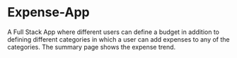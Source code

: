 # Expense-App
A Full Stack App where different users can define a budget in addition to defining different categories in which a user can add expenses to any of the categories. The summary page shows the expense trend. 
